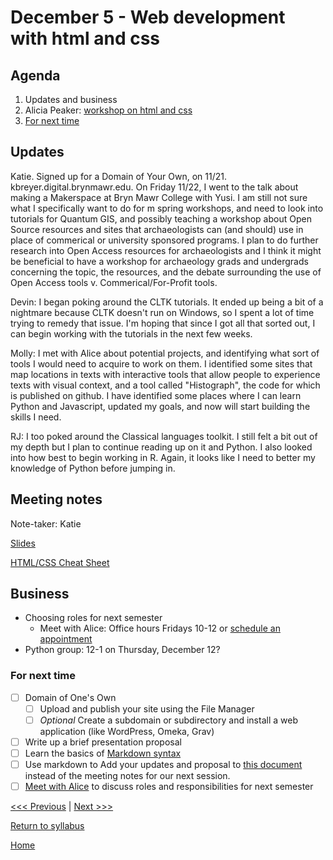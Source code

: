 # December 5 - Web development with html and css

## Agenda
1. Updates and business
2. Alicia Peaker: [workshop on html and css](#meeting-notes)
3. [For next time](#for-next-time)

## Updates

Katie. Signed up for a Domain of Your Own, on 11/21. kbreyer.digital.brynmawr.edu. On Friday 11/22, I went to the talk about making a Makerspace at Bryn Mawr College with Yusi. I am still not sure what I specifically want to do for m spring workshops, and need to look into tutorials for Quantum GIS, and possibly teaching a workshop about Open Source resources and sites that archaeologists can (and should) use in place of commerical or university sponsored programs. I plan to do further research into Open Access resources for archaeologists and I think it might be beneficial to have a workshop for archaeology grads and undergrads concerning the topic, the resources, and the debate surrounding the use of Open Access tools v. Commerical/For-Profit tools.

Devin: I began poking around the CLTK tutorials. It ended up being a bit of a nightmare because CLTK doesn't run on Windows, so I spent a lot of time trying to remedy that issue. I'm hoping that since I got all that sorted out, I can begin working with the tutorials in the next few weeks.

Molly: I met with Alice about potential projects, and identifying what sort of tools I would need to acquire to work on them. I identified some sites that map locations in texts with interactive tools that allow people to experience texts with visual context, and a tool called "Histograph", the code for which is published on github. I have identified some places where I can learn Python and Javascript, updated my goals, and now will start building the skills I need.

RJ: I too poked around the Classical languages toolkit. I still felt a bit out of my depth but I plan to continue reading up on it and Python. I also looked into how best to begin working in R. Again, it looks like I need to better my knowledge of Python before jumping in.

## Meeting notes
Note-taker: Katie

[Slides](https://docs.google.com/presentation/d/145fzWCTX0Q_0InsRWzNDUYmjELvEgiaRnHfTKk0fwLk/edit?usp=sharing)

[HTML/CSS Cheat Sheet](https://docs.google.com/document/d/1GjgCykzeN6zcBO0gVX0K43ZHYfNn90ePTyGjkIntMLY/edit?usp=sharing)

## Business
- Choosing roles for next semester
  - Meet with Alice: Office hours Fridays 10-12 or [schedule an appointment](https://calendly.com/amcgrath1/30min)
- Python group: 12-1 on Thursday, December 12?

### For next time
- [ ] Domain of One's Own
  - [ ] Upload and publish your site using the File Manager
  - [ ] *Optional* Create a subdomain or subdirectory and install a web application (like WordPress, Omeka, Grav)
- [ ] Write up a brief presentation proposal
- [ ] Learn the basics of [Markdown syntax](https://www.markdownguide.org/cheat-sheet/) 
- [ ] Use markdown to Add your updates and proposal to [this document](/updates.md) instead of the meeting notes for our next session. 
- [ ] [Meet with Alice](https://calendly.com/amcgrath1/30min) to discuss roles and responsibilities for next semester

[<<< Previous](/sessions/11-21-disciplines.md) | [Next >>>]()

[Return to syllabus](/syllabus.md)

[Home](/README.md)
